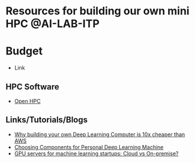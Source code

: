 # Resources for building our own mini HPC @AI-LAB-ITP

# Budget

- Link

## HPC Software

- [Open HPC](https://openhpc.community/)

## Links/Tutorials/Blogs

-  [Why building your own Deep Learning Computer is 10x cheaper than AWS](https://medium.com/the-mission/why-building-your-own-deep-learning-computer-is-10x-cheaper-than-aws-b1c91b55ce8c)
- [Choosing Components for Personal Deep Learning Machine](https://medium.com/mlreview/choosing-components-for-personal-deep-learning-machine-56bae813e34a)
- [GPU servers for machine learning startups: Cloud vs On-premise?](https://medium.com/@thereibel/gpu-servers-for-machine-learning-startups-cloud-vs-on-premise-9a9dedfcadc9)